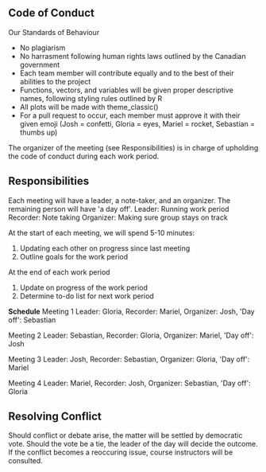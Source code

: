 ## Code of Conduct

Our Standards of Behaviour
- No plagiarism
- No harrasment following human rights laws outlined by the Canadian government
- Each team member will contribute equally and to the best of their abilities to the project
- Functions, vectors, and variables will be given proper descriptive names, following styling rules outlined by R
- All plots will be made with theme_classic()
- For a pull request to occur, each member must approve it with their given emoji (Josh = confetti, Gloria = eyes, Mariel = rocket, Sebastian = thumbs up)

The organizer of the meeting (see Responsibilities) is in charge of upholding the code of conduct during each work period.

## Responsibilities
Each meeting will have a leader, a note-taker, and an organizer. The remaining person will have 'a day off'.
  Leader: Running work period
  Recorder: Note taking
  Organizer: Making sure group stays on track

At the start of each meeting, we will spend 5-10 minutes:
  1. Updating each other on progress since last meeting
  2. Outline goals for the work period

At the end of each work period
  1. Update on progress of the work period
  2. Determine to-do list for next work period
  
**Schedule**
Meeting 1 Leader: Gloria, Recorder: Mariel, Organizer: Josh, 'Day off': Sebastian

Meeting 2 Leader: Sebastian, Recorder: Gloria, Organizer: Mariel, 'Day off': Josh

Meeting 3 Leader: Josh, Recorder: Sebastian, Organizer: Gloria, 'Day off': Mariel

Meeting 4 Leader: Mariel, Recorder: Josh, Organizer: Sebastian, 'Day off': Gloria

## Resolving Conflict
Should conflict or debate arise, the matter will be settled by democratic vote.
Should the vote be a tie, the leader of the day will decide the outcome.
If the conflict becomes a reoccuring issue, course instructors will be consulted.
